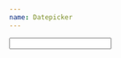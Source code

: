 ```yaml
---
name: Datepicker
---
```

<div class="form-control icon-right">
    <input type="text" class="js-datepicker text-input" /><em class="fa fa-calendar fa-lg"></em>
</div>